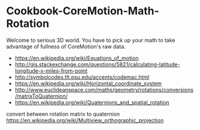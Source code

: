 


# Cookbook-CoreMotion-Math-Rotation

Welcome to serious 3D world. You have to pick up your math to take advantage of fullness of CoreMotion's raw data.



* https://en.wikipedia.org/wiki/Equations_of_motion
* http://gis.stackexchange.com/questions/5821/calculating-latitude-longitude-x-miles-from-point
* http://symbolcodes.tlt.psu.edu/accents/codemac.html
* https://en.wikipedia.org/wiki/Horizontal_coordinate_system
* http://www.euclideanspace.com/maths/geometry/rotations/conversions/matrixToQuaternion/
* https://en.wikipedia.org/wiki/Quaternions_and_spatial_rotation



convert between rotation matrix to quaternion
https://en.wikipedia.org/wiki/Multiview_orthographic_projection
